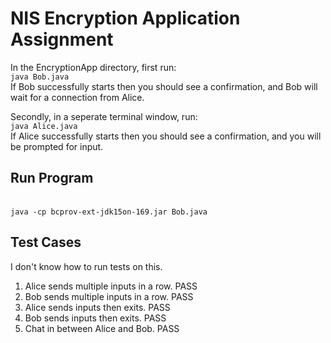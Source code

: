 # NIS Encryption Application Assignment
In the EncryptionApp directory, first run: <br>
`java Bob.java` <br>
If Bob successfully starts then you should see a confirmation, and Bob will wait for a connection from Alice.

Secondly, in a seperate terminal window, run: <br>
`java Alice.java`<br>
If Alice successfully starts then you should see a confirmation, and you will be prompted for input.

## Run Program
<br> `java -cp bcprov-ext-jdk15on-169.jar Bob.java` <br>


## Test Cases
I don't know how to run tests on this.
1. Alice sends multiple inputs in a row. PASS
2. Bob sends multiple inputs in a row. PASS
3. Alice sends inputs then exits. PASS
4. Bob sends inputs then exits. PASS
5. Chat in between Alice and Bob. PASS
